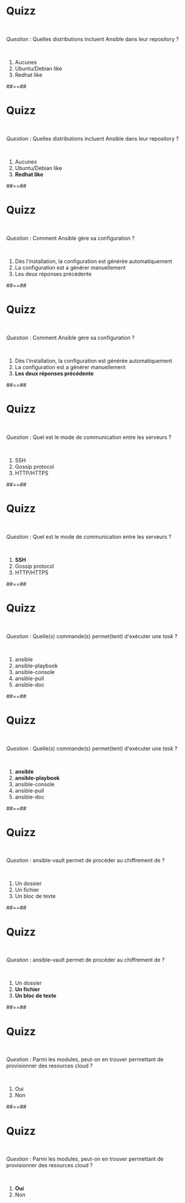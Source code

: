 # Quizz

<br/>

*Question* : Quelles distributions incluent Ansible dans leur repository ?

<br/>

1. Aucunes
2. Ubuntu/Debian like
3. Redhat like

##==##
<!-- .slide: -->

# Quizz

<br/>

*Question* : Quelles distributions incluent Ansible dans leur repository ?

<br/>

1. Aucunes
2. Ubuntu/Debian like
3. **Redhat like**

##==##
<!-- .slide: -->

# Quizz

<br/>

*Question* : Comment Ansible gère sa configuration ?

<br/>

1. Dès l'installation, la configuration est générée automatiquement
2. La configuration est a générer manuellement
3. Les deux réponses précédente

##==##
<!-- .slide: -->

# Quizz
<br/>

*Question* : Comment Ansible gère sa configuration ?

<br/>

1. Dès l'installation, la configuration est générée automatiquement
2. La configuration est a générer manuellement
3. **Les deux réponses précédente**

##==##
<!-- .slide: -->

# Quizz
<br/>

*Question* : Quel est le mode de communication entre les serveurs ?

<br/>

1. SSH
2. Gossip protocol
3. HTTP/HTTPS

##==##
<!-- .slide: -->

# Quizz
<br/>

*Question* : Quel est le mode de communication entre les serveurs ?

<br/>

1. **SSH**
2. Gossip protocol
3. HTTP/HTTPS

##==##
<!-- .slide: -->

# Quizz
<br/>

*Question* : Quelle(s) commande(s) permet(tent) d'exécuter une *task* ?

<br/>

1. ansible
2. ansible-playbook
3. ansible-console
4. ansible-pull
5. ansible-doc

##==##
<!-- .slide: -->

# Quizz
<br/>

*Question* : Quelle(s) commande(s) permet(tent) d'exécuter une *task* ?

<br/>

1. **ansible**
2. **ansible-playbook**
3. ansible-console
4. ansible-pull
5. ansible-doc

##==##
<!-- .slide: -->

# Quizz
<br/>

*Question* : ansible-vault permet de procéder au chiffrement de ?

<br/>

1. Un dossier
2. Un fichier
3. Un bloc de texte

##==##
<!-- .slide: -->

# Quizz
<br/>

*Question* : ansible-vault permet de procéder au chiffrement de ?

<br/>

1. Un dossier
2. **Un fichier**
3. **Un bloc de texte**

##==##
<!-- .slide: -->

# Quizz
<br/>

*Question* : Parmi les modules, peut-on en trouver permettant de provisionner des resources cloud ?

<br/>

1. Oui
2. Non 

##==##
<!-- .slide: -->

# Quizz
<br/>

*Question* : Parmi les modules, peut-on en trouver permettant de provisionner des resources cloud ?

<br/>

1. **Oui**
2. Non 
